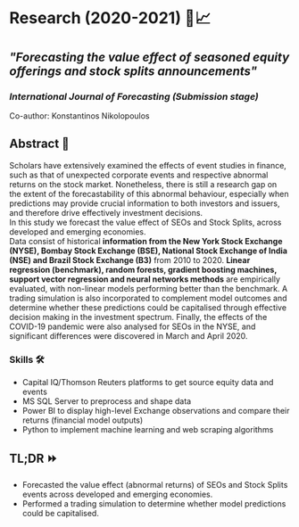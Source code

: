 # Research (2020-2021) 🔎📈

## **_"Forecasting the value effect of seasoned equity offerings and stock splits announcements"_**
### _International Journal of Forecasting (Submission stage)_ </br>
Co-author: Konstantinos Nikolopoulos


## Abstract 📃

Scholars have extensively examined the effects of event studies in finance, such as
that of unexpected corporate events and respective abnormal returns on the stock
market. Nonetheless, there is still a research gap on the extent of the forecastability of
this abnormal behaviour, especially when predictions may provide crucial information
to both investors and issuers, and therefore drive effectively investment decisions. </br>
In this study we forecast the value effect of SEOs and Stock Splits, across developed and
emerging economies. </br> 
Data consist of historical **information from the New York Stock Exchange (NYSE), Bombay Stock Exchange (BSE), National Stock Exchange of India (NSE) and Brazil Stock Exchange (B3)** from 2010 to 2020. **Linear regression
(benchmark), random forests, gradient boosting machines, support vector regression
and neural networks methods** are empirically evaluated, with non-linear models
performing better than the benchmark. A trading simulation is also incorporated to
complement model outcomes and determine whether these predictions could be
capitalised through effective decision making in the investment spectrum. Finally, the
effects of the COVID-19 pandemic were also analysed for SEOs in the NYSE, and
significant differences were discovered in March and April 2020.



### Skills 🛠️

* Capital IQ/Thomson Reuters platforms to get source equity data and events 
* MS SQL Server to preprocess and shape data
* Power BI to display high-level Exchange observations and compare their returns (financial model outputs)
* Python to implement machine learning and web scraping algorithms


## TL;DR ⏩
* 	Forecasted the value effect (abnormal returns) of SEOs and Stock Splits events across developed and emerging economies.
* 	Performed a trading simulation to determine whether model predictions could be capitalised.